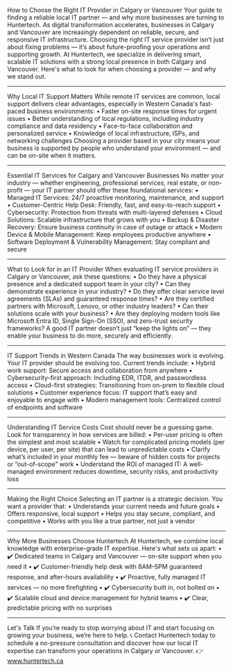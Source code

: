 How to Choose the Right IT Provider in Calgary or Vancouver
Your guide to finding a reliable local IT partner — and why more businesses are turning to Huntertech.
As digital transformation accelerates, businesses in Calgary and Vancouver are increasingly dependent on reliable, secure, and responsive IT infrastructure. Choosing the right IT service provider isn’t just about fixing problems — it’s about future-proofing your operations and supporting growth.
At Huntertech, we specialize in delivering smart, scalable IT solutions with a strong local presence in both Calgary and Vancouver. Here's what to look for when choosing a provider — and why we stand out.
________________________________________
Why Local IT Support Matters
While remote IT services are common, local support delivers clear advantages, especially in Western Canada's fast-paced business environments:
•	Faster on-site response times for urgent issues
•	Better understanding of local regulations, including industry compliance and data residency
•	Face-to-face collaboration and personalized service
•	Knowledge of local infrastructure, ISPs, and networking challenges
Choosing a provider based in your city means your business is supported by people who understand your environment — and can be on-site when it matters.
________________________________________
Essential IT Services for Calgary and Vancouver Businesses
No matter your industry — whether engineering, professional services, real estate, or non-profit — your IT partner should offer these foundational services:
•	Managed IT Services: 24/7 proactive monitoring, maintenance, and support
•	Customer-Centric Help Desk: Friendly, fast, and easy-to-reach support
•	Cybersecurity: Protection from threats with multi-layered defenses
•	Cloud Solutions: Scalable infrastructure that grows with you
•	Backup & Disaster Recovery: Ensure business continuity in case of outage or attack
•	Modern Device & Mobile Management: Keep employees productive anywhere
•	Software Deployment & Vulnerability Management: Stay compliant and secure
________________________________________
What to Look for in an IT Provider
When evaluating IT service providers in Calgary or Vancouver, ask these questions:
•	Do they have a physical presence and a dedicated support team in your city?
•	Can they demonstrate experience in your industry?
•	Do they offer clear service level agreements (SLAs) and guaranteed response times?
•	Are they certified partners with Microsoft, Lenovo, or other industry leaders?
•	Can their solutions scale with your business?
•	Are they deploying modern tools like Microsoft Entra ID, Single Sign-On (SSO), and zero-trust security frameworks?
A good IT partner doesn’t just “keep the lights on” — they enable your business to do more, securely and efficiently.
________________________________________
IT Support Trends in Western Canada
The way businesses work is evolving. Your IT provider should be evolving too. Current trends include:
•	Hybrid work support: Secure access and collaboration from anywhere
•	Cybersecurity-first approach: Including EDR, ITDR, and passwordless access
•	Cloud-first strategies: Transitioning from on-prem to flexible cloud solutions
•	Customer experience focus: IT support that’s easy and enjoyable to engage with
•	Modern management tools: Centralized control of endpoints and software
________________________________________
Understanding IT Service Costs
Cost should never be a guessing game. Look for transparency in how services are billed:
•	Per-user pricing is often the simplest and most scalable
•	Watch for complicated pricing models (per device, per user, per site) that can lead to unpredictable costs
•	Clarify what’s included in your monthly fee — beware of hidden costs for projects or “out-of-scope” work
•	Understand the ROI of managed IT: A well-managed environment reduces downtime, security risks, and productivity loss
________________________________________
Making the Right Choice
Selecting an IT partner is a strategic decision. You want a provider that:
•	Understands your current needs and future goals
•	Offers responsive, local support
•	Helps you stay secure, compliant, and competitive
•	Works with you like a true partner, not just a vendor
________________________________________
Why More Businesses Choose Huntertech
At Huntertech, we combine local knowledge with enterprise-grade IT expertise. Here's what sets us apart:
•	✔️ Dedicated teams in Calgary and Vancouver — on-site support when you need it
•	✔️ Customer-friendly help desk with 8AM–5PM guaranteed response, and after-hours availability
•	✔️ Proactive, fully managed IT services — no more firefighting
•	✔️ Cybersecurity built in, not bolted on
•	✔️ Scalable cloud and device management for hybrid teams
•	✔️ Clear, predictable pricing with no surprises
________________________________________
Let's Talk
If you’re ready to stop worrying about IT and start focusing on growing your business, we’re here to help.
📞 Contact Huntertech today to schedule a no-pressure consultation and discover how our local IT expertise can transform your operations in Calgary or Vancouver.
👉 www.huntertech.ca


